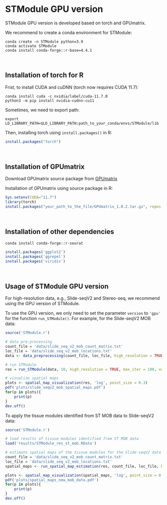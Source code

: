 # STModule GPU version

STModule GPU version is developed based on torch and GPUmatrix.

We recommend to create a conda environment for STModule:

```
conda create -n STModule python=3.9
conda activate STModule
conda install conda-forge::r-base=4.4.1
```

&nbsp;

## Installation of torch for R

Frist, to install CUDA and cuDNN (torch now requires CUDA 11.7):

```
conda install cuda -c nvidia/label/cuda-11.7.0
python3 -m pip install nvidia-cudnn-cu11
```

Sometimes, we need to export path:

```
export LD_LIBRARY_PATH=$LD_LIBRARY_PATH:path_to_your_conda/envs/STModule/lib
```

Then, installing torch using `install.packages()` in R:

```r
install.packages("torch")
```

&nbsp;

## Installation of GPUmatrix

Download GPUmatrix source package from <a href="https://cran.r-project.org/web/packages/GPUmatrix/index.html">GPUmatrix</a>

Installation of GPUmatrix using source package in R:

```r
Sys.setenv(CUDA="11.7")
library(torch)
install.packages("your_path_to_the_file/GPUmatrix_1.0.2.tar.gz", repos = NULL, type = "source")
```

&nbsp;


## Installation of other dependencies

```
conda install conda-forge::r-seurat
```

```r
install.packages('ggplot2')
install.packages('ggrepel')
install.packages('viridis')
```

&nbsp;

## Usage of STModule GPU version

For high-resolution data, e.g., Slide-seqV2 and Stereo-seq, we recommend using the GPU version of STModule. 

To use the GPU version, we only need to set the parameter `version` to `'gpu'` for the function `run_STModule()`. For example, for the Slide-seqV2 MOB data:

```r
source('STModule.r')

# data pre-processing 
count_file = 'data/slide_seq_v2_mob_count_matrix.txt'
loc_file = 'data/slide_seq_v2_mob_locations.txt'
data <- data_preprocessing(count_file, loc_file, high_resolution = TRUE, gene_filtering = 50)

# run STModule
res = run_STModule(data, 10, high_resolution = TRUE, max_iter = 100, version = 'gpu')

# visualize spatial maps
plots <- spatial_map_visualization(res, 'log', point_size = 0.3)
pdf('plots/slide_seqv2_mob_spatial_maps.pdf')
for(p in plots){
    print(p)
}
dev.off()
```

To apply the tissue modules identified from ST MOB data to Slide-seqV2 data:

```r
source('STModule.r')

# load results of tissue modules identified from ST MOB data
load('results/STModule_res_st_mob.RData')

# estimate spatial maps of the tissue modules for the Slide-seqV2 data
count_file = 'data/slide_seq_v2_mob_count_matrix.txt'
loc_file = 'data/slide_seq_v2_mob_locations.txt'
spatial_maps <- run_spatial_map_estimation(res, count_file, loc_file, high_resolution = TRUE, max_iter = 100, version = 'gpu')

plots <- spatial_map_visualization(spatial_maps, 'log', point_size = 0.3)
pdf('plots/spatial_maps_new_mob_data.pdf')
for(p in plots){
    print(p)
}
dev.off()
```









